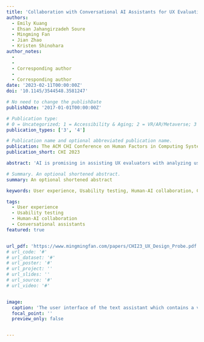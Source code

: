 ```yaml
---
title: 'Collaboration with Conversational AI Assistants for UX Evaluation: Questions and How to Ask them (Voice vs. Text)'
authors:
  - Emily Kuang
  - Ehsan Jahangirzadeh Soure
  - Mingming Fan
  - Jian Zhao
  - Kristen Shinohara
author_notes:
  - 
  - 
  - Corresponding author
  -
  - Corresponding author
date: '2023-02-11T00:00:00Z'
doi: '10.1145/3544548.3581247'

# No need to change the publishDate 
publishDate: '2017-01-01T00:00:00Z'

# Publication type: 
# 0 = Uncategorized; 1 = Accessibility & Aging; 2 = VR/AR/Metaverse; 3 = Human-AI Collaboration; 4 = UX Methodology; 5 = Social Computing; 6 = Sensing;  7 = Thesis; 8 = Patent
publication_types: ['3', '4']

# Publication name and optional abbreviated publication name.
publication: The ACM CHI Conference on Human Factors in Computing Systems 2023
publication_short: CHI 2023

abstract: 'AI is promising in assisting UX evaluators with analyzing usability tests, but its judgments are typically presented as non-interactive visualizations. Evaluators may have questions about test recordings, but have no way of asking them. Interactive conversational assistants provide a Q&A dynamic that may improve analysis efficiency and evaluator autonomy. To understand the full range of analysisrelated questions, we conducted a Wizard-of-Oz design probe study with 20 participants who interacted with simulated AI assistants via text or voice. We found that participants asked for five categories of information: user actions, user mental model, help from the AI assistant, product and task information, and user demographics. Those who used the text assistant asked more questions, but the question lengths were similar. The text assistant was perceived as significantly more efficient, but both were rated equally in satisfaction and trust. We also provide design considerations for future conversational AI assistants for UX evaluation.'

# Summary. An optional shortened abstract.
summary: An optional shortened abstract

keywords: User experience, Usability testing, Human-AI collaboration, Conversational assistants

tags:
  - User experience
  - Usability testing
  - Human-AI collaboration
  - Conversational assistants
featured: true


url_pdf: 'https://www.mingmingfan.com/papers/CHI23_UX_Design_Probe.pdf'
# url_code: '#'
# url_dataset: '#'
# url_poster: '#'
# url_project: ''
# url_slides: ''
# url_source: '#'
# url_video: '#'


image:
  caption: 'The user interface of the text assistant which contains a video player, chat bubble, and chat thread.'
  focal_point: ''
  preview_only: false


---
```


<!-- put your youtube/Vimeo video ID here if possible (will update later) -->
<!-- {{< youtube  >}} -->



